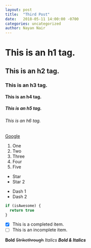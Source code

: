 ```yaml
---
layout: post
title:  "Third Post"
date:   2018-05-11 14:00:00 -0700
categories: uncategorized
author: Nayan Nair
---
```


# This is an h1 tag.
## This is an h2 tag.
### This is an h3 tag.
#### This is an h4 tag.
##### This is an h5 tag.
###### This is an h6 tag.

[Google][G]

[G]: http://google.com

1. One
2. Two
3. Three
4. Four
5. Five

* Star
* Star 2

- Dash 1
- Dash 2

```javascript
if (isAwesome) {
  return true
}
```

- [x] This is a completed item.
- [ ] This is an incomplete item.

**Bold**
~~Strikethrough~~
*Italics*
**_Bold & Italics_**
